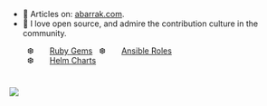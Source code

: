 * 📘 Articles on: [abarrak.com](https://www.abarrak.com).
* 🌱 I love open source, and admire the contribution culture in the community. 

&nbsp; &nbsp; &nbsp; &nbsp; ❆ &nbsp; 
<img src="https://github.com/user-attachments/assets/33da7908-eb1d-4b97-93ec-f77d4b393470" width="12rem"> <a href="https://rubygems.org/profiles/abarrak">Ruby Gems</a> 
&nbsp; ❆ &nbsp; 
<img src="https://github.com/user-attachments/assets/bb344f63-1702-402a-866a-b84c1eeb8b79" width="12rem"> <a href="https://galaxy.ansible.com/ui/standalone/namespaces/71/">Ansible Roles</a><br>
&nbsp; &nbsp; &nbsp; &nbsp; ❆ &nbsp; 
<img src="https://github.com/user-attachments/assets/7571ca61-0f2b-4450-969f-bc6d873eb74a" width="12rem"> <a href="https://artifacthub.io/packages/search?user=abarrak"> Helm Charts</a> &nbsp;

#
<p float="left">
    <img src="https://github-readme-stats.vercel.app/api?username=abarrak&show_icons=true&theme=shadow_blue" />
</p>
